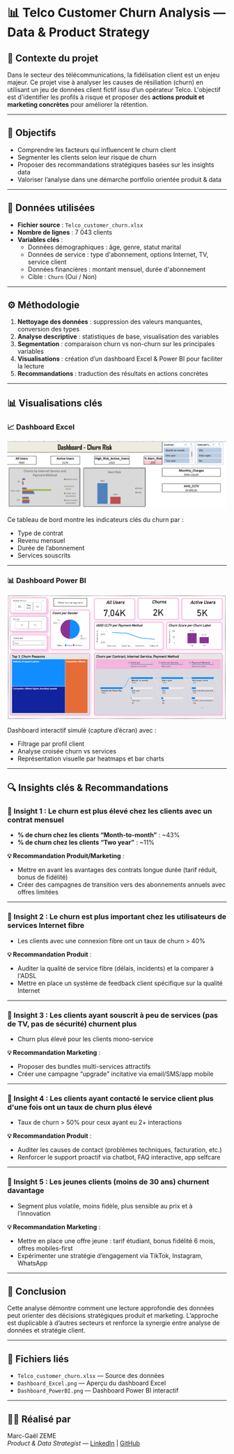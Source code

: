 # 📊 Telco Customer Churn Analysis — Data & Product Strategy

## 🧠 Contexte du projet

Dans le secteur des télécommunications, la fidélisation client est un enjeu majeur. Ce projet vise à analyser les causes de résiliation (churn) en utilisant un jeu de données client fictif issu d’un opérateur Telco. L'objectif est d'identifier les profils à risque et proposer des **actions produit et marketing concrètes** pour améliorer la rétention.

---

## 🎯 Objectifs

- Comprendre les facteurs qui influencent le churn client
- Segmenter les clients selon leur risque de churn
- Proposer des recommandations stratégiques basées sur les insights data
- Valoriser l’analyse dans une démarche portfolio orientée produit & data

---

## 🧰 Données utilisées

- **Fichier source** : `Telco_customer_churn.xlsx`
- **Nombre de lignes** : 7 043 clients
- **Variables clés** :
  - Données démographiques : âge, genre, statut marital
  - Données de service : type d'abonnement, options Internet, TV, service client
  - Données financières : montant mensuel, durée d'abonnement
  - Cible : `Churn` (Oui / Non)

---

## ⚙️ Méthodologie

1. **Nettoyage des données** : suppression des valeurs manquantes, conversion des types
2. **Analyse descriptive** : statistiques de base, visualisation des variables
3. **Segmentation** : comparaison churn vs non-churn sur les principales variables
4. **Visualisations** : création d’un dashboard Excel & Power BI pour faciliter la lecture
5. **Recommandations** : traduction des résultats en actions concrètes

---

## 📊 Visualisations clés

### 📈 Dashboard Excel

![Dashboard Excel](./Dashboard_Excel.png)

Ce tableau de bord montre les indicateurs clés du churn par :
- Type de contrat
- Revenu mensuel
- Durée de l’abonnement
- Services souscrits

---

### 📊 Dashboard Power BI

![Dashboard Power BI](./Dashboard_PowerBI.png)

Dashboard interactif simulé (capture d’écran) avec :
- Filtrage par profil client
- Analyse croisée churn vs services
- Représentation visuelle par heatmaps et bar charts

---

## 🔍 Insights clés & Recommandations

### 🔸 Insight 1 : Le churn est plus élevé chez les clients avec un contrat mensuel

- **% de churn chez les clients “Month-to-month”** : ~43%
- **% de churn chez les clients “Two year”** : ~11%

**💡 Recommandation Produit/Marketing** :
- Mettre en avant les avantages des contrats longue durée (tarif réduit, bonus de fidélité)
- Créer des campagnes de transition vers des abonnements annuels avec offres limitées

---

### 🔸 Insight 2 : Le churn est plus important chez les utilisateurs de services Internet fibre

- Les clients avec une connexion fibre ont un taux de churn > 40%

**💡 Recommandation Produit** :
- Auditer la qualité de service fibre (délais, incidents) et la comparer à l'ADSL
- Mettre en place un système de feedback client spécifique sur la qualité Internet

---

### 🔸 Insight 3 : Les clients ayant souscrit à peu de services (pas de TV, pas de sécurité) churnent plus

- Churn plus élevé pour les clients mono-service

**💡 Recommandation Marketing** :
- Proposer des bundles multi-services attractifs
- Créer une campagne “upgrade” incitative via email/SMS/app mobile

---

### 🔸 Insight 4 : Les clients ayant contacté le service client plus d'une fois ont un taux de churn plus élevé

- Taux de churn > 50% pour ceux ayant eu 2+ interactions

**💡 Recommandation Produit** :
- Auditer les causes de contact (problèmes techniques, facturation, etc.)
- Renforcer le support proactif via chatbot, FAQ interactive, app selfcare

---

### 🔸 Insight 5 : Les jeunes clients (moins de 30 ans) churnent davantage

- Segment plus volatile, moins fidèle, plus sensible au prix et à l’innovation

**💡 Recommandation Marketing** :
- Mettre en place une offre jeune : tarif étudiant, bonus fidélité 6 mois, offres mobiles-first
- Expérimenter une stratégie d’engagement via TikTok, Instagram, WhatsApp

---

## 🧩 Conclusion

Cette analyse démontre comment une lecture approfondie des données peut orienter des décisions stratégiques produit et marketing. L’approche est duplicable à d’autres secteurs et renforce la synergie entre analyse de données et stratégie client.

---

## 📁 Fichiers liés

- `Telco_customer_churn.xlsx` — Source des données
- `Dashboard_Excel.png` — Aperçu du dashboard Excel
- `Dashboard_PowerBI.png` — Dashboard Power BI interactif

---

## 🧑‍💼 Réalisé par

Marc-Gaël ZEME  
*Product & Data Strategist* — [LinkedIn](https://www.linkedin.com/) | [GitHub](https://github.com/)  
